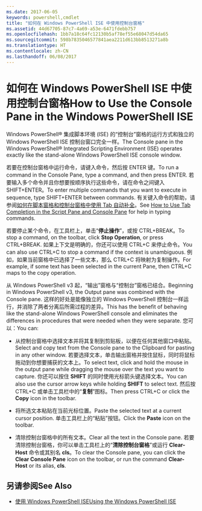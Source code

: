 ```yaml
---
ms.date: 2017-06-05
keywords: powershell,cmdlet
title: "如何在 Windows PowerShell ISE 中使用控制台窗格"
ms.assetid: 44d67705-87c7-4a69-a53e-6471fdebb757
ms.openlocfilehash: 1bb7a18c64fc12130b5af78ef55e68047d54da65
ms.sourcegitcommit: 598b7835046577841aea2211d613bb8513271a8b
ms.translationtype: HT
ms.contentlocale: zh-CN
ms.lasthandoff: 06/08/2017
---
```

# <a name="how-to-use-the-console-pane-in-the-windows-powershell-ise"></a><span data-ttu-id="3cb09-103">如何在 Windows PowerShell ISE 中使用控制台窗格</span><span class="sxs-lookup"><span data-stu-id="3cb09-103">How to Use the Console Pane in the Windows PowerShell ISE</span></span>
<span data-ttu-id="3cb09-104">Windows PowerShell® 集成脚本环境 (ISE) 的“控制台”窗格的运行方式和独立的 Windows PowerShell ISE 控制台窗口完全一样。</span><span class="sxs-lookup"><span data-stu-id="3cb09-104">The Console pane in the Windows PowerShell® Integrated Scripting Environment (ISE) operates exactly like the stand-alone Windows PowerShell ISE console window.</span></span>

<span data-ttu-id="3cb09-105">若要在控制台窗格中运行命令，请键入命令，然后按 ENTER 键。</span><span class="sxs-lookup"><span data-stu-id="3cb09-105">To run a command in the Console Pane, type a command, and then press ENTER.</span></span> <span data-ttu-id="3cb09-106">若要输入多个命令并且你想要按顺序执行这些命令，请在命令之间键入 SHIFT+ENTER。</span><span class="sxs-lookup"><span data-stu-id="3cb09-106">To enter multiple commands that you want to execute in sequence, type SHIFT+ENTER between commands.</span></span> <span data-ttu-id="3cb09-107">有关键入命令的帮助，请参阅[如何在脚本窗格和控制台窗格中使用 Tab 自动补全](How-to-Use-Tab-Completion-in-the-Script-Pane-and-Console-Pane.md)。</span><span class="sxs-lookup"><span data-stu-id="3cb09-107">See [How to Use Tab Completion in the Script Pane and Console Pane](How-to-Use-Tab-Completion-in-the-Script-Pane-and-Console-Pane.md) for help in typing commands.</span></span>

<span data-ttu-id="3cb09-108">若要停止某个命令，在工具栏上，单击“**停止操作**”，或按 CTRL+BREAK。</span><span class="sxs-lookup"><span data-stu-id="3cb09-108">To stop a command, on the toolbar, click **Stop Operation**, or press CTRL+BREAK.</span></span> <span data-ttu-id="3cb09-109">如果上下文是明确的，你还可以使用 CTRL+C 来停止命令。</span><span class="sxs-lookup"><span data-stu-id="3cb09-109">You can also use CTRL+C to stop a command if the context is unambiguous.</span></span> <span data-ttu-id="3cb09-110">例如，如果当前窗格中已选择了一些文本，那么 CTRL+C 将映射为复制操作。</span><span class="sxs-lookup"><span data-stu-id="3cb09-110">For example, if some text has been selected in the current Pane, then CTRL+C maps to the copy operation.</span></span>

<span data-ttu-id="3cb09-111">从 Windows PowerShell v3 起，“输出”窗格与“控制台”窗格已结合。</span><span class="sxs-lookup"><span data-stu-id="3cb09-111">Beginning in Windows PowerShell v3, the Output pane was combined with the Console pane.</span></span> <span data-ttu-id="3cb09-112">这样的好处是能像独立的 Windows PowerShell 控制台一样运行，并消除了两者分离后所需过程的差异。</span><span class="sxs-lookup"><span data-stu-id="3cb09-112">This has the benefit of behaving like the stand-alone Windows PowerShell console and eliminates the differences in procedures that were needed when they were separate.</span></span> <span data-ttu-id="3cb09-113">您可以：</span><span class="sxs-lookup"><span data-stu-id="3cb09-113">You can:</span></span>

-   <span data-ttu-id="3cb09-114">从控制台窗格中选择文本并将其复制到剪贴板，以便在任何其他窗口中粘贴。</span><span class="sxs-lookup"><span data-stu-id="3cb09-114">Select and copy text from the Console pane to the Clipboard for pasting in any other window.</span></span> <span data-ttu-id="3cb09-115">若要选择文本，单击输出窗格并按住鼠标，同时将鼠标拖动到你想要捕获的文本上。</span><span class="sxs-lookup"><span data-stu-id="3cb09-115">To select text, click and hold the mouse in the output pane while dragging the mouse over the text you want to capture.</span></span> <span data-ttu-id="3cb09-116">你还可以按住 **SHIFT** 的同时使用光标箭头键选择文本。</span><span class="sxs-lookup"><span data-stu-id="3cb09-116">You can also use the cursor arrow keys while holding **SHIFT** to select text.</span></span> <span data-ttu-id="3cb09-117">然后按 CTRL+C 或单击工具栏中的“**复制**”图标。</span><span class="sxs-lookup"><span data-stu-id="3cb09-117">Then press CTRL+C or click the **Copy** icon in the toolbar.</span></span>

-   <span data-ttu-id="3cb09-118">将所选文本粘贴在当前光标位置。</span><span class="sxs-lookup"><span data-stu-id="3cb09-118">Paste the selected text at a current cursor position.</span></span> <span data-ttu-id="3cb09-119">单击工具栏上的“粘贴”按钮。</span><span class="sxs-lookup"><span data-stu-id="3cb09-119">Click the **Paste** icon on the toolbar.</span></span>

-   <span data-ttu-id="3cb09-120">清除控制台窗格中的所有文本。</span><span class="sxs-lookup"><span data-stu-id="3cb09-120">Clear all the text in the Console pane.</span></span> <span data-ttu-id="3cb09-121">若要清除控制台窗格，你可以单击工具栏上的“**清除控制台窗格**”或运行 **Clear-Host** 命令或其别名 **cls**。</span><span class="sxs-lookup"><span data-stu-id="3cb09-121">To clear the Console pane, you can click the **Clear Console Pane** icon on the toolbar, or run the command **Clear-Host** or its alias, **cls**.</span></span>

## <a name="see-also"></a><span data-ttu-id="3cb09-122">另请参阅</span><span class="sxs-lookup"><span data-stu-id="3cb09-122">See Also</span></span>
- [<span data-ttu-id="3cb09-123">使用 Windows PowerShell ISE</span><span class="sxs-lookup"><span data-stu-id="3cb09-123">Using the Windows PowerShell ISE</span></span>](Using-the-Windows-PowerShell-ISE.md)

